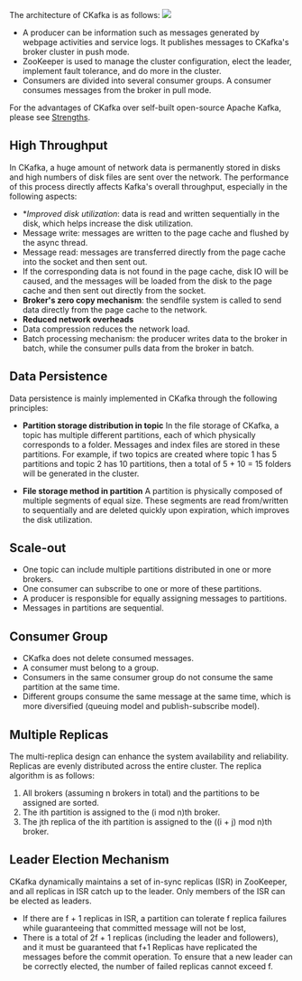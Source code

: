 The architecture of CKafka is as follows:
![](https://mc.qcloudimg.com/static/img/c1094d009fa433ef2598e0deb51dde68/image.png)
- A producer can be information such as messages generated by webpage activities and service logs. It publishes messages to CKafka's broker cluster in push mode.
- ZooKeeper is used to manage the cluster configuration, elect the leader, implement fault tolerance, and do more in the cluster.
- Consumers are divided into several consumer groups. A consumer consumes messages from the broker in pull mode.

For the advantages of CKafka over self-built open-source Apache Kafka, please see [Strengths](https://intl.cloud.tencent.com/document/product/597/32549).

## High Throughput
In CKafka, a huge amount of network data is permanently stored in disks and high numbers of disk files are sent over the network. The performance of this process directly affects Kafka's overall throughput, especially in the following aspects:
- **Improved disk utilization*: data is read and written sequentially in the disk, which helps increase the disk utilization.
 - Message write: messages are written to the page cache and flushed by the async thread.
 - Message read: messages are transferred directly from the page cache into the socket and then sent out.
 - If the corresponding data is not found in the page cache, disk IO will be caused, and the messages will be loaded from the disk to the page cache and then sent out directly from the socket.
- **Broker's zero copy mechanism**: the sendfile system is called to send data directly from the page cache to the network. 
- **Reduced network overheads**
 - Data compression reduces the network load.
 - Batch processing mechanism: the producer writes data to the broker in batch, while the consumer pulls data from the broker in batch.

## Data Persistence
Data persistence is mainly implemented in CKafka through the following principles:
- **Partition storage distribution in topic**
   In the file storage of CKafka, a topic has multiple different partitions, each of which physically corresponds to a folder. Messages and index files are stored in these partitions. For example, if two topics are created where topic 1 has 5 partitions and topic 2 has 10 partitions, then a total of 5 + 10 = 15 folders will be generated in the cluster.
   
- **File storage method in partition**
   A partition is physically composed of multiple segments of equal size. These segments are read from/written to sequentially and are deleted quickly upon expiration, which improves the disk utilization.
   
## Scale-out 
- One topic can include multiple partitions distributed in one or more brokers.
- One consumer can subscribe to one or more of these partitions.
- A producer is responsible for equally assigning messages to partitions.
- Messages in partitions are sequential. 

## Consumer Group
- CKafka does not delete consumed messages.
- A consumer must belong to a group.
- Consumers in the same consumer group do not consume the same partition at the same time.
- Different groups consume the same message at the same time, which is more diversified (queuing model and publish-subscribe model).

## Multiple Replicas
The multi-replica design can enhance the system availability and reliability.
Replicas are evenly distributed across the entire cluster. The replica algorithm is as follows:
1. All brokers (assuming n brokers in total) and the partitions to be assigned are sorted.
2. The ith partition is assigned to the (i mod n)th broker.
3. The jth replica of the ith partition is assigned to the ((i + j) mod n)th broker.

## Leader Election Mechanism
CKafka dynamically maintains a set of in-sync replicas (ISR) in ZooKeeper, and all replicas in ISR catch up to the leader. Only members of the ISR can be elected as leaders.
- If there are f + 1 replicas in ISR, a partition can
tolerate f replica failures while guaranteeing that committed message will not be lost,
- There is a total of 2f + 1 replicas (including the leader and followers), and it must be guaranteed that f+1
 Replicas have replicated the messages before the commit operation. To ensure that a new leader can be correctly elected, the number of failed replicas cannot exceed f.
